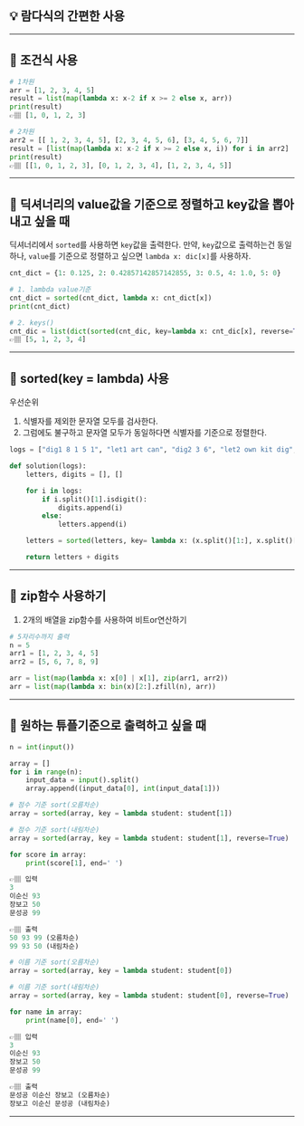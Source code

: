 ## 💡 람다식의 간편한 사용

---
## 📍 조건식 사용
```python
# 1차원
arr = [1, 2, 3, 4, 5]
result = list(map(lambda x: x-2 if x >= 2 else x, arr))
print(result)
👉🏽 [1, 0, 1, 2, 3]

# 2차원
arr2 = [[ 1, 2, 3, 4, 5], [2, 3, 4, 5, 6], [3, 4, 5, 6, 7]]
result = [list(map(lambda x: x-2 if x >= 2 else x, i)) for i in arr2]
print(result)
👉🏽 [[1, 0, 1, 2, 3], [0, 1, 2, 3, 4], [1, 2, 3, 4, 5]]
```

---
## 📍 딕셔너리의 value값을 기준으로 정렬하고 key값을 뽑아내고 싶을 때
딕셔너리에서 `sorted`를 사용하면 `key`값을 출력한다.
만약, `key`값으로 출력하는건 동일하나, `value`를 기준으로 정렬하고 싶으면 `lambda x: dic[x]`를 사용하자.

```python
cnt_dict = {1: 0.125, 2: 0.42857142857142855, 3: 0.5, 4: 1.0, 5: 0}

# 1. lambda value기준
cnt_dict = sorted(cnt_dict, lambda x: cnt_dict[x])
print(cnt_dict)

# 2. keys()
cnt_dic = list(dict(sorted(cnt_dic, key=lambda x: cnt_dic[x], reverse=True), keys())
👉🏽 [5, 1, 2, 3, 4]
```

---
## 📍 sorted(key = lambda) 사용
우선순위

1. 식별자를 제외한 문자열 모두를 검사한다.
2. 그럼에도 불구하고 문자열 모두가 동일하다면 식별자를 기준으로 정렬한다.

```python
logs = ["dig1 8 1 5 1", "let1 art can", "dig2 3 6", "let2 own kit dig", "let3 art zero"]

def solution(logs):
    letters, digits = [], []

    for i in logs:
        if i.split()[1].isdigit():
            digits.append(i)
        else:
            letters.append(i)

    letters = sorted(letters, key= lambda x: (x.split()[1:], x.split()[0]))

    return letters + digits
```

---
## 📍 zip함수 사용하기
1. 2개의 배열을 zip함수를 사용하여 비트or연산하기
   
```python
# 5자리수까지 출력
n = 5
arr1 = [1, 2, 3, 4, 5]
arr2 = [5, 6, 7, 8, 9]

arr = list(map(lambda x: x[0] | x[1], zip(arr1, arr2))
arr = list(map(lambda x: bin(x)[2:].zfill(n), arr))
```

---
## 📍 원하는 튜플기준으로 출력하고 싶을 때
```python
n = int(input())

array = []
for i in range(n):
    input_data = input().split()
    array.append((input_data[0], int(input_data[1]))

# 점수 기준 sort(오름차순)
array = sorted(array, key = lambda student: student[1])

# 점수 기준 sort(내림차순)
array = sorted(array, key = lambda student: student[1], reverse=True)

for score in array:
    print(score[1], end=' ')

👉🏽 입력
3
이순신 93
장보고 50
문성공 99

👉🏽 출력
50 93 99 (오름차순)
99 93 50 (내림차순)

# 이름 기준 sort(오름차순)
array = sorted(array, key = lambda student: student[0])

# 이름 기준 sort(내림차순)
array = sorted(array, key = lambda student: student[0], reverse=True)

for name in array:
    print(name[0], end=' ')

👉🏽 입력
3
이순신 93
장보고 50
문성공 99

👉🏽 출력
문성공 이순신 장보고 (오름차순)
장보고 이순신 문성공 (내림차순)
```
---